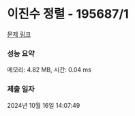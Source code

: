 # 이진수 정렬 - 195687/1 

[문제 링크](https://level.goorm.io/exam/195687/%EC%9D%B4%EC%A7%84%EC%88%98-%EC%A0%95%EB%A0%AC/quiz/1) 

### 성능 요약

메모리: 4.82 MB, 시간: 0.04 ms

### 제출 일자

2024년 10월 16일 14:07:49

